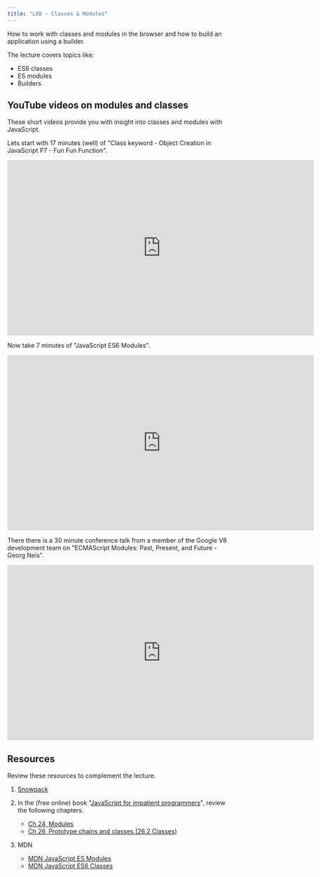 ```yaml
---
title: "L08 - Classes & Modules"
---
```


How to work with classes and modules in the browser and how to build an application using a builder.

The lecture covers topics like:

* ES6 classes
* ES modules
* Builders



## YouTube videos on modules and classes

These short videos provide you with insight into classes and modules with JavaScript.

Lets start with 17 minutes (well) of "Class keyword - Object Creation in JavaScript P7 - Fun Fun Function".

<p><iframe width="700" height="400" src="https://www.youtube.com/embed/Tllw4EPhLiQ" title="YouTube video player" frameborder="0" allow="accelerometer; autoplay; clipboard-write; encrypted-media; gyroscope; picture-in-picture" allowfullscreen></iframe></p>

Now take 7 minutes of "JavaScript ES6 Modules".

<p><iframe width="700" height="400" src="https://www.youtube.com/embed/cRHQNNcYf6s" title="YouTube video player" frameborder="0" allow="accelerometer; autoplay; clipboard-write; encrypted-media; gyroscope; picture-in-picture" allowfullscreen></iframe></p>

There there is a 30 minute conference talk from a member of the Google V8 development team on "ECMAScript Modules: Past, Present, and Future - Georg Neis".

<p><iframe width="700" height="400" src="https://www.youtube.com/embed/F0K9jbw1T08" title="YouTube video player" frameborder="0" allow="accelerometer; autoplay; clipboard-write; encrypted-media; gyroscope; picture-in-picture" allowfullscreen></iframe></p>



## Resources

Review these resources to complement the lecture.

1. [Snowpack](https://www.snowpack.dev/)

1. In the (free online) book "[JavaScript for impatient programmers](https://exploringjs.com/impatient-js/index.html)", review the following chapters.

    * [Ch 24 Modules](https://exploringjs.com/impatient-js/ch_modules.html)
    * [Ch 26 Prototype chains and classes (26.2 Classes)](https://exploringjs.com/impatient-js/ch_proto-chains-classes.html)

1. MDN

    * [MDN JavaScript ES Modules](https://developer.mozilla.org/en-US/docs/Web/JavaScript/Guide/Modules)
    * [MDN JavaScript ES6 Classes](https://developer.mozilla.org/sv-SE/docs/Web/JavaScript/Reference/Classes)
